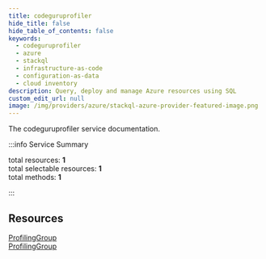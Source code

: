 ```yaml
---
title: codeguruprofiler
hide_title: false
hide_table_of_contents: false
keywords:
  - codeguruprofiler
  - azure
  - stackql
  - infrastructure-as-code
  - configuration-as-data
  - cloud inventory
description: Query, deploy and manage Azure resources using SQL
custom_edit_url: null
image: /img/providers/azure/stackql-azure-provider-featured-image.png
---
```


The codeguruprofiler service documentation.

:::info Service Summary

<div class="row">
<div class="providerDocColumn">
<span>total resources:&nbsp;<b>1</b></span><br />
<span>total selectable resources:&nbsp;<b>1</b></span><br />
<span>total methods:&nbsp;<b>1</b></span><br />
</div>
</div>

:::

## Resources
<div class="row">
<div class="providerDocColumn">
<a href="/providers/azure/codeguruprofiler/ProfilingGroup/">ProfilingGroup</a>
</div>
<div class="providerDocColumn">
<a href="/providers/azure/codeguruprofiler/ProfilingGroup/">ProfilingGroup</a>
</div>
</div>